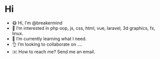 # Hi
- 😷 Hi, I’m @breakermind
- 👀 I’m interested in php oop, js, css, html, vue, laravel, 3d graphics, fx, linux.
- 🌱 I’m currently learning what I need.
- 👌 I’m looking to collaborate on ....
- ✉️ How to reach me? Send me an email.
